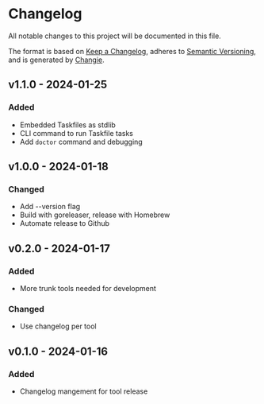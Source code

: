 # Changelog

All notable changes to this project will be documented in this file.

The format is based on [Keep a Changelog](https://keepachangelog.com/en/1.0.0/),
adheres to [Semantic Versioning](https://semver.org/spec/v2.0.0.html),
and is generated by [Changie](https://github.com/miniscruff/changie).

## v1.1.0 - 2024-01-25

### Added

- Embedded Taskfiles as stdlib
- CLI command to run Taskfile tasks
- Add `doctor` command and debugging

## v1.0.0 - 2024-01-18

### Changed

- Add --version flag
- Build with goreleaser, release with Homebrew
- Automate release to Github

## v0.2.0 - 2024-01-17

### Added

- More trunk tools needed for development

### Changed

- Use changelog per tool

## v0.1.0 - 2024-01-16

### Added

- Changelog mangement for tool release
